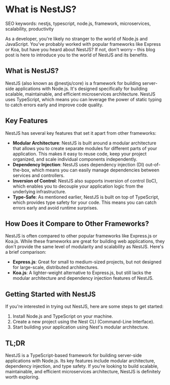 **What is NestJS?**
=====================

SEO keywords: nestjs, typescript, node.js, framework, microservices, scalability, productivity

As a developer, you're likely no stranger to the world of Node.js and JavaScript. You've probably worked with popular frameworks like Express or Koa, but have you heard about NestJS? If not, don't worry – this blog post is here to introduce you to the world of NestJS and its benefits.

**What is NestJS?**
-------------------

NestJS (also known as @nestjs/core) is a framework for building server-side applications with Node.js. It's designed specifically for building scalable, maintainable, and efficient microservices architecture. NestJS uses TypeScript, which means you can leverage the power of static typing to catch errors early and improve code quality.

**Key Features**
----------------

NestJS has several key features that set it apart from other frameworks:

* **Modular Architecture**: NestJS is built around a modular architecture that allows you to create separate modules for different parts of your application. This makes it easy to reuse code, keep your project organized, and scale individual components independently.
* **Dependency Injection**: NestJS uses dependency injection (DI) out-of-the-box, which means you can easily manage dependencies between services and controllers.
* **Inversion of Control**: NestJS also supports inversion of control (IoC), which enables you to decouple your application logic from the underlying infrastructure.
* **Type-Safe**: As mentioned earlier, NestJS is built on top of TypeScript, which provides type safety for your code. This means you can catch errors early and avoid runtime surprises.

**How Does it Compare to Other Frameworks?**
--------------------------------------------

NestJS is often compared to other popular frameworks like Express.js or Koa.js. While these frameworks are great for building web applications, they don't provide the same level of modularity and scalability as NestJS. Here's a brief comparison:

* **Express.js**: Great for small to medium-sized projects, but not designed for large-scale, distributed architectures.
* **Koa.js**: A lighter-weight alternative to Express.js, but still lacks the modular architecture and dependency injection features of NestJS.

**Getting Started with NestJS**
-------------------------------

If you're interested in trying out NestJS, here are some steps to get started:

1. Install Node.js and TypeScript on your machine.
2. Create a new project using the Nest CLI (Command-Line Interface).
3. Start building your application using Nest's modular architecture.

**TL;DR**
---------

NestJS is a TypeScript-based framework for building server-side applications with Node.js. Its key features include modular architecture, dependency injection, and type safety. If you're looking to build scalable, maintainable, and efficient microservices architecture, NestJS is definitely worth exploring.